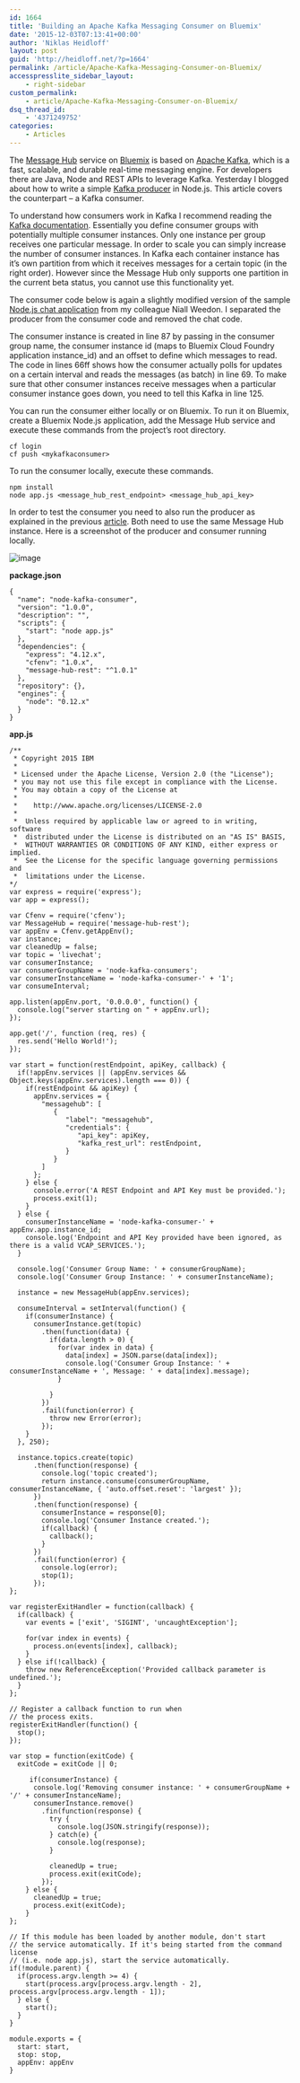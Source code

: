 ```yaml
---
id: 1664
title: 'Building an Apache Kafka Messaging Consumer on Bluemix'
date: '2015-12-03T07:13:41+00:00'
author: 'Niklas Heidloff'
layout: post
guid: 'http://heidloff.net/?p=1664'
permalink: /article/Apache-Kafka-Messaging-Consumer-on-Bluemix/
accesspresslite_sidebar_layout:
    - right-sidebar
custom_permalink:
    - article/Apache-Kafka-Messaging-Consumer-on-Bluemix/
dsq_thread_id:
    - '4371249752'
categories:
    - Articles
---
```


The [Message Hub](https://www.ng.bluemix.net/docs/services/MessageHub/index.html) service on [Bluemix](https://bluemix.net) is based on [Apache Kafka](http://kafka.apache.org/), which is a fast, scalable, and durable real-time messaging engine. For developers there are Java, Node and REST APIs to leverage Kafka. Yesterday I blogged about how to write a simple [Kafka producer](http://heidloff.net/article/Apache-Kafka-Messaging-Producer-on-Bluemix) in Node.js. This article covers the counterpart – a Kafka consumer.

To understand how consumers work in Kafka I recommend reading the [Kafka documentation](http://kafka.apache.org/documentation.html#intro_consumers). Essentially you define consumer groups with potentially multiple consumer instances. Only one instance per group receives one particular message. In order to scale you can simply increase the number of consumer instances. In Kafka each container instance has it’s own partition from which it receives messages for a certain topic (in the right order). However since the Message Hub only supports one partition in the current beta status, you cannot use this functionality yet.

The consumer code below is again a slightly modified version of the sample [Node.js chat application](https://github.com/ibm-messaging/message-hub-samples/tree/master/nodejs/bluemix-chat-sample) from my colleague Niall Weedon. I separated the producer from the consumer code and removed the chat code.

The consumer instance is created in line 87 by passing in the consumer group name, the consumer instance id (maps to Bluemix Cloud Foundry application instance\_id) and an offset to define which messages to read. The code in lines 66ff shows how the consumer actually polls for updates on a certain interval and reads the messages (as batch) in line 69. To make sure that other consumer instances receive messages when a particular consumer instance goes down, you need to tell this Kafka in line 125.

You can run the consumer either locally or on Bluemix. To run it on Bluemix, create a Bluemix Node.js application, add the Message Hub service and execute these commands from the project’s root directory.

```
cf login
cf push <mykafkaconsumer>
```

To run the consumer locally, execute these commands.

```
npm install
node app.js <message_hub_rest_endpoint> <message_hub_api_key>
```

In order to test the consumer you need to also run the producer as explained in the previous [article](http://heidloff.net/article/Apache-Kafka-Messaging-Producer-on-Bluemix). Both need to use the same Message Hub instance. Here is a screenshot of the producer and consumer running locally.

![image](/assets/img/2015/12/kafkanodesample2.jpg)

**package.json**

```
{
  "name": "node-kafka-consumer",
  "version": "1.0.0",
  "description": "",
  "scripts": {
    "start": "node app.js"
  },
  "dependencies": {
    "express": "4.12.x",
    "cfenv": "1.0.x",
    "message-hub-rest": "^1.0.1"
  },
  "repository": {},
  "engines": {
    "node": "0.12.x"
  } 
}
```

**app.js**

```
/**
 * Copyright 2015 IBM
 *
 * Licensed under the Apache License, Version 2.0 (the "License");
 * you may not use this file except in compliance with the License.
 * You may obtain a copy of the License at
 *
 *    http://www.apache.org/licenses/LICENSE-2.0
 *
 *  Unless required by applicable law or agreed to in writing, software
 *  distributed under the License is distributed on an "AS IS" BASIS,
 *  WITHOUT WARRANTIES OR CONDITIONS OF ANY KIND, either express or implied.
 *  See the License for the specific language governing permissions and
 *  limitations under the License.
*/
var express = require('express');
var app = express();

var Cfenv = require('cfenv');
var MessageHub = require('message-hub-rest');
var appEnv = Cfenv.getAppEnv();
var instance;
var cleanedUp = false;
var topic = 'livechat';
var consumerInstance;
var consumerGroupName = 'node-kafka-consumers';
var consumerInstanceName = 'node-kafka-consumer-' + '1';
var consumeInterval;

app.listen(appEnv.port, '0.0.0.0', function() {
  console.log("server starting on " + appEnv.url);
});

app.get('/', function (req, res) {
  res.send('Hello World!');
});

var start = function(restEndpoint, apiKey, callback) {
  if(!appEnv.services || (appEnv.services && Object.keys(appEnv.services).length === 0)) {
    if(restEndpoint && apiKey) {
      appEnv.services = {
        "messagehub": [
           {
              "label": "messagehub",
              "credentials": {
                 "api_key": apiKey,
                 "kafka_rest_url": restEndpoint,
              }
           }
        ]
      };
    } else {
      console.error('A REST Endpoint and API Key must be provided.');
      process.exit(1);
    }
  } else {
    consumerInstanceName = 'node-kafka-consumer-' + appEnv.app.instance_id;
    console.log('Endpoint and API Key provided have been ignored, as there is a valid VCAP_SERVICES.');
  }

  console.log('Consumer Group Name: ' + consumerGroupName);
  console.log('Consumer Group Instance: ' + consumerInstanceName);

  instance = new MessageHub(appEnv.services);

  consumeInterval = setInterval(function() {
    if(consumerInstance) {
      consumerInstance.get(topic)
        .then(function(data) {
          if(data.length > 0) {
            for(var index in data) {
              data[index] = JSON.parse(data[index]);
              console.log('Consumer Group Instance: ' + consumerInstanceName + ', Message: ' + data[index].message);
            }

          }
        })
        .fail(function(error) {
          throw new Error(error);
        });
    }
  }, 250);

  instance.topics.create(topic)
      .then(function(response) {
        console.log('topic created');
        return instance.consume(consumerGroupName, consumerInstanceName, { 'auto.offset.reset': 'largest' });
      })
      .then(function(response) {
        consumerInstance = response[0];
        console.log('Consumer Instance created.');
        if(callback) {
          callback();
        }
      })
      .fail(function(error) {
        console.log(error);
        stop(1);
      });
};

var registerExitHandler = function(callback) {
  if(callback) {
    var events = ['exit', 'SIGINT', 'uncaughtException'];

    for(var index in events) {
      process.on(events[index], callback);
    }
  } else if(!callback) {
    throw new ReferenceException('Provided callback parameter is undefined.');
  }
};

// Register a callback function to run when
// the process exits.
registerExitHandler(function() {
  stop();
});

var stop = function(exitCode) {
  exitCode = exitCode || 0;

     if(consumerInstance) {
      console.log('Removing consumer instance: ' + consumerGroupName + '/' + consumerInstanceName);
      consumerInstance.remove()
        .fin(function(response) {
          try {
            console.log(JSON.stringify(response));
          } catch(e) {
            console.log(response);
          }

          cleanedUp = true;
          process.exit(exitCode);
        });
    } else {
      cleanedUp = true;
      process.exit(exitCode);
    }
};

// If this module has been loaded by another module, don't start
// the service automatically. If it's being started from the command license
// (i.e. node app.js), start the service automatically.
if(!module.parent) {
  if(process.argv.length >= 4) {
    start(process.argv[process.argv.length - 2], process.argv[process.argv.length - 1]);
  } else {
    start();
  }
}

module.exports = {
  start: start,
  stop: stop,
  appEnv: appEnv
}
```
